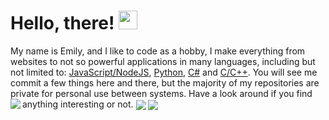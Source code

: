 # Hello, there! <img src="https://raw.githubusercontent.com/MartinHeinz/MartinHeinz/master/wave.gif" width="30px">
My name is Emily, and I like to code as a hobby, I make everything from websites to not so powerful applications in many languages, including but not limited to: [JavaScript/NodeJS](https://nodejs.org/en/), [Python](https://www.python.org/), [C#](https://en.wikipedia.org/wiki/C_Sharp_(programming_language)) and [C/C++](https://en.wikipedia.org/wiki/C_(programming_language)).
You will see me commit a few things here and there, but the majority of my repositories are private for personal use between systems.
Have a look around if you find anything interesting or not.
<img align="left" src="https://github-readme-stats.vercel.app/api/top-langs/?username=aithepotato&theme=dracula" />
<img align="center" src="https://github-readme-stats.vercel.app/api/?username=aithepotato&theme=dracula" />
<img align="center" src="https://cdn.discordapp.com/attachments/752098472139816962/752127466281369751/vta-emily_idle.gif" />
